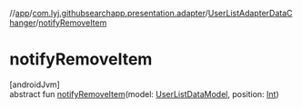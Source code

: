 //[app](../../../index.md)/[com.lyj.githubsearchapp.presentation.adapter](../index.md)/[UserListAdapterDataChanger](index.md)/[notifyRemoveItem](notify-remove-item.md)

# notifyRemoveItem

[androidJvm]\
abstract fun [notifyRemoveItem](notify-remove-item.md)(model: [UserListDataModel](../-user-list-data-model/index.md), position: [Int](https://kotlinlang.org/api/latest/jvm/stdlib/kotlin/-int/index.html))

